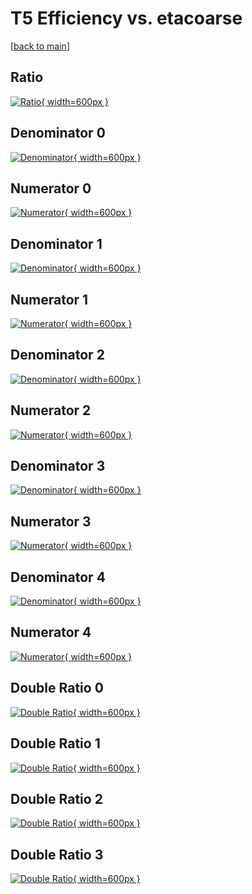 # T5 Efficiency vs. etacoarse

[[back to main](./)]



## Ratio

[![Ratio](../mtv/var/T5_base_0_0_eff_etacoarse.png){ width=600px }](../mtv/var/T5_base_0_0_eff_etacoarse.pdf)

## Denominator 0

[![Denominator](../mtv/den/T5_base_0_0_eff_etacoarse_den0.png){ width=600px }](../mtv/den/T5_base_0_0_eff_etacoarse_den0.pdf)

## Numerator 0

[![Numerator](../mtv/num/T5_base_0_0_eff_etacoarse_num0.png){ width=600px }](../mtv/num/T5_base_0_0_eff_etacoarse_num0.pdf)

## Denominator 1

[![Denominator](../mtv/den/T5_base_0_0_eff_etacoarse_den1.png){ width=600px }](../mtv/den/T5_base_0_0_eff_etacoarse_den1.pdf)

## Numerator 1

[![Numerator](../mtv/num/T5_base_0_0_eff_etacoarse_num1.png){ width=600px }](../mtv/num/T5_base_0_0_eff_etacoarse_num1.pdf)

## Denominator 2

[![Denominator](../mtv/den/T5_base_0_0_eff_etacoarse_den2.png){ width=600px }](../mtv/den/T5_base_0_0_eff_etacoarse_den2.pdf)

## Numerator 2

[![Numerator](../mtv/num/T5_base_0_0_eff_etacoarse_num2.png){ width=600px }](../mtv/num/T5_base_0_0_eff_etacoarse_num2.pdf)

## Denominator 3

[![Denominator](../mtv/den/T5_base_0_0_eff_etacoarse_den3.png){ width=600px }](../mtv/den/T5_base_0_0_eff_etacoarse_den3.pdf)

## Numerator 3

[![Numerator](../mtv/num/T5_base_0_0_eff_etacoarse_num3.png){ width=600px }](../mtv/num/T5_base_0_0_eff_etacoarse_num3.pdf)

## Denominator 4

[![Denominator](../mtv/den/T5_base_0_0_eff_etacoarse_den4.png){ width=600px }](../mtv/den/T5_base_0_0_eff_etacoarse_den4.pdf)

## Numerator 4

[![Numerator](../mtv/num/T5_base_0_0_eff_etacoarse_num4.png){ width=600px }](../mtv/num/T5_base_0_0_eff_etacoarse_num4.pdf)

## Double Ratio 0

[![Double Ratio](../mtv/ratio/T5_base_0_0_eff_etacoarse_ratio0.png){ width=600px }](../mtv/ratio/T5_base_0_0_eff_etacoarse_ratio0.pdf)

## Double Ratio 1

[![Double Ratio](../mtv/ratio/T5_base_0_0_eff_etacoarse_ratio1.png){ width=600px }](../mtv/ratio/T5_base_0_0_eff_etacoarse_ratio1.pdf)

## Double Ratio 2

[![Double Ratio](../mtv/ratio/T5_base_0_0_eff_etacoarse_ratio2.png){ width=600px }](../mtv/ratio/T5_base_0_0_eff_etacoarse_ratio2.pdf)

## Double Ratio 3

[![Double Ratio](../mtv/ratio/T5_base_0_0_eff_etacoarse_ratio3.png){ width=600px }](../mtv/ratio/T5_base_0_0_eff_etacoarse_ratio3.pdf)


